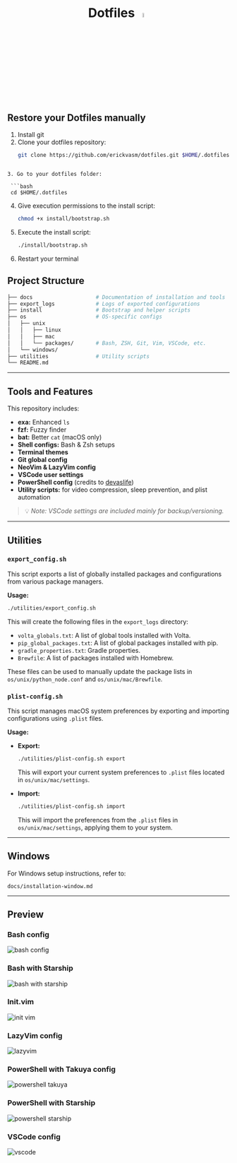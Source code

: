 <h1 align="center">
  Dotfiles

  <picture style="width: 30px; height: 30px;">
    <source media="(prefers-color-scheme: light)" srcset="https://i.ibb.co/GQSTr7r2/Git-Hub-Mark-ea2971cee799.png">
    <source media="(prefers-color-scheme: dark)" srcset="https://i.ibb.co/nMXjC9zk/648256.png">
    <img alt="GitHub logo" src="https://i.ibb.co/nMXjC9zk/648256.png" style="width: 5%; height: 5%;">
  </picture>
</h1>

## Restore your Dotfiles manually 

1. Install git
2. Clone your dotfiles repository:
   ```bash
   git clone https://github.com/erickvasm/dotfiles.git $HOME/.dotfiles
  ```

3. Go to your dotfiles folder:

   ```bash
   cd $HOME/.dotfiles
   ```
4. Give execution permissions to the install script:

   ```bash
   chmod +x install/bootstrap.sh
   ```
5. Execute the install script:

   ```bash
   ./install/bootstrap.sh
   ```
6. Restart your terminal


## Project Structure

```bash
├── docs                    # Documentation of installation and tools
├── export_logs             # Logs of exported configurations
├── install                 # Bootstrap and helper scripts
├── os                      # OS-specific configs
│   ├── unix
│   │   ├── linux
│   │   ├── mac
│   │   └── packages/       # Bash, ZSH, Git, Vim, VSCode, etc.
│   └── windows/
├── utilities               # Utility scripts
└── README.md
```

---

## Tools and Features

This repository includes:

* **exa:** Enhanced `ls`
* **fzf:** Fuzzy finder
* **bat:** Better `cat` (macOS only)
* **Shell configs:** Bash & Zsh setups
* **Terminal themes**
* **Git global config**
* **NeoVim & LazyVim config**
* **VSCode user settings**
* **PowerShell config** (credits to [devaslife](https://github.com/craftzdog))
* **Utility scripts:** for video compression, sleep prevention, and plist automation

> 💡 *Note: VSCode settings are included mainly for backup/versioning.*

---

## Utilities

### `export_config.sh`

This script exports a list of globally installed packages and configurations from various package managers.

**Usage:**

```bash
./utilities/export_config.sh
```

This will create the following files in the `export_logs` directory:

*   `volta_globals.txt`: A list of global tools installed with Volta.
*   `pip_global_packages.txt`: A list of global packages installed with pip.
*   `gradle_properties.txt`: Gradle properties.
*   `Brewfile`: A list of packages installed with Homebrew.

These files can be used to manually update the package lists in `os/unix/python_node.conf` and `os/unix/mac/Brewfile`.

### `plist-config.sh`

This script manages macOS system preferences by exporting and importing configurations using `.plist` files.

**Usage:**

*   **Export:**

    ```bash
    ./utilities/plist-config.sh export
    ```

    This will export your current system preferences to `.plist` files located in `os/unix/mac/settings`.

*   **Import:**

    ```bash
    ./utilities/plist-config.sh import
    ```

    This will import the preferences from the `.plist` files in `os/unix/mac/settings`, applying them to your system.

---

## Windows

For Windows setup instructions, refer to:

```
docs/installation-window.md
```

---

## Preview

### Bash config

![bash config](https://i.ibb.co/YNZX005/Screenshot-2024-04-22-at-11-05-43-AM.png)

### Bash with Starship

![bash with starship](https://i.ibb.co/RbbFQS4/Screenshot-2024-01-11-at-12-40-44-PM.png)

### Init.vim

![init vim](https://i.ibb.co/8DZ8RFB/Screenshot-2024-04-22-at-11-08-08-AM.png)

### LazyVim config

![lazyvim](https://i.ibb.co/XCsrZFN/Screenshot-2024-01-11-at-12-42-49-PM.png)

### PowerShell with Takuya config

![powershell takuya](https://i.ibb.co/Jzr0387/img1.png)

### PowerShell with Starship

![powershell starship](https://i.ibb.co/YDmRCMg/terminal.png)

### VSCode config

![vscode](https://i.ibb.co/94rX2Mp/Screenshot-2024-04-22-at-11-46-39-AM.png)
